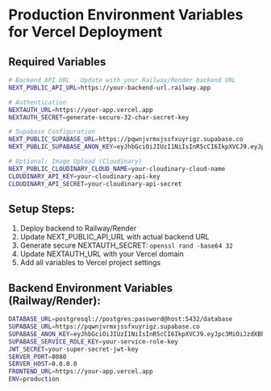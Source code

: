# Production Environment Variables for Vercel Deployment

## Required Variables
```bash
# Backend API URL - Update with your Railway/Render backend URL
NEXT_PUBLIC_API_URL=https://your-backend-url.railway.app

# Authentication
NEXTAUTH_URL=https://your-app.vercel.app
NEXTAUTH_SECRET=generate-secure-32-char-secret-key

# Supabase Configuration
NEXT_PUBLIC_SUPABASE_URL=https://pqwnjvrmxjssfxuyrigz.supabase.co
NEXT_PUBLIC_SUPABASE_ANON_KEY=eyJhbGciOiJIUzI1NiIsInR5cCI6IkpXVCJ9.eyJpc3MiOiJzdXBhYmFzZSIsInJlZiI6InBxd25qdnJteGpzc2Z4dXlyaWd6Iiwicm9sZSI6ImFub24iLCJpYXQiOjE3NTc4MzUxNjQsImV4cCI6MjA3MzQxMTE2NH0.p08DokOL-Grwiq0lkKP9dhcCMSm786SdkI_WWt9CdQE

# Optional: Image Upload (Cloudinary)
NEXT_PUBLIC_CLOUDINARY_CLOUD_NAME=your-cloudinary-cloud-name
CLOUDINARY_API_KEY=your-cloudinary-api-key
CLOUDINARY_API_SECRET=your-cloudinary-api-secret
```

## Setup Steps:
1. Deploy backend to Railway/Render
2. Update NEXT_PUBLIC_API_URL with actual backend URL
3. Generate secure NEXTAUTH_SECRET: `openssl rand -base64 32`
4. Update NEXTAUTH_URL with your Vercel domain
5. Add all variables to Vercel project settings

## Backend Environment Variables (Railway/Render):
```bash
DATABASE_URL=postgresql://postgres:password@host:5432/database
SUPABASE_URL=https://pqwnjvrmxjssfxuyrigz.supabase.co
SUPABASE_ANON_KEY=eyJhbGciOiJIUzI1NiIsInR5cCI6IkpXVCJ9.eyJpc3MiOiJzdXBhYmFzZSIsInJlZiI6InBxd25qdnJteGpzc2Z4dXlyaWd6Iiwicm9sZSI6ImFub24iLCJpYXQiOjE3NTc4MzUxNjQsImV4cCI6MjA3MzQxMTE2NH0.p08DokOL-Grwiq0lkKP9dhcCMSm786SdkI_WWt9CdQE
SUPABASE_SERVICE_ROLE_KEY=your-service-role-key
JWT_SECRET=your-super-secret-jwt-key
SERVER_PORT=8080
SERVER_HOST=0.0.0.0
FRONTEND_URL=https://your-app.vercel.app
ENV=production
```